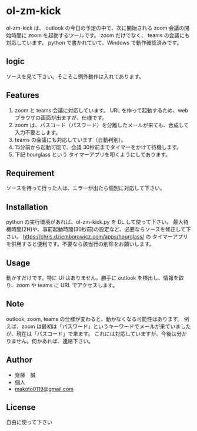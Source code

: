 # ol-zm-kick
ol-zm-kick は、 outlook の今日の予定の中で、次に開始される zoom 会議の開始時間に zoom を起動するツールです。 zoom だけでなく、 teams の会議にも対応しています。 python で書かれていて、Windows で動作確認済みです。

## logic
ソースを見て下さい。そこそこ例外動作は入れてあります。

## Features
1. zoom と teams 会議に対応しています。 URL を作って起動するため、web ブラウザの画面が出ますが、仕様です。
2. zoom は、パスコード（パスワード）を分離したメールが来ても、合成して入力不要とします。
3. teams の会議にも対応しています（自動判別）。
4. 15分前から起動可能で、会議 30秒前までタイマーをかけて待機します。
5. 下記 hourglass という タイマーアプリを叩くようにしてあります。

## Requirement
ソースを持って行った人は、エラーが出たら個別に対応して下さい。

## Installation
python の実行環境があれば、ol-zm-kick.py を DL して使って下さい。
最大待機時間(2H)や、事前起動時間(30秒前)の設定など、必要ならソースを修正して下さい。
https://chris.dziemborowicz.com/apps/hourglass/ の タイマーアプリを併用すると便利です。不要なら該当行の削除をお願いします。

## Usage
動かすだけです。特に UI はありません。勝手に outlook を検出し、情報を取り、zoom や teams に URL でアクセスします。

## Note
outlook, zoom, teams の仕様が変わると、動かなくなる可能性はあります。
例えば、zoom は最初は「パスワード」というキーワードでメールが来ていましたが、現在は「パスコード」で来ます。
これには対応していますが、今後は分かりません。何かあれば、連絡下さい。

## Author
* 齋藤　誠
* 個人
* makoto0119@gmail.com

## License
自由に使って下さい
